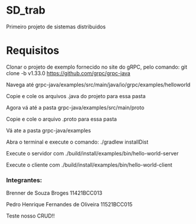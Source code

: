 # SD_trab
Primeiro projeto de sistemas distribuidos


# Requisitos

Clonar o projeto de exemplo fornecido no site do gRPC, pelo comando:
git clone -b v1.33.0 https://github.com/grpc/grpc-java

Navega até grpc-java/examples/src/main/java/io/grpc/examples/helloworld

Copie e cole os arquivos .java do projeto para essa pasta

Agora vá até a pasta grpc-java/examples/src/main/proto

Copie e cole o arquivo .proto para essa pasta

Vá ate a pasta grpc-java/examples

Abra o terminal e execute o comando: ./gradlew installDist

Execute o servidor com ./build/install/examples/bin/hello-world-server

Execute o cliente com ./build/install/examples/bin/hello-world-client




### Integrantes:

Brenner de Souza Broges                  11421BCC013

Pedro Henrique Fernandes de Oliveira     11521BCC015


Teste nosso CRUD!!
